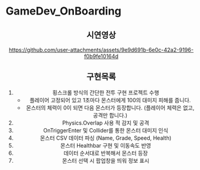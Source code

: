 # GameDev_OnBoarding
 
<div align="center">
  
 
## 시연영상
https://github.com/user-attachments/assets/9e9d691b-6e0c-42a2-9196-f0b9fe10164d

## 구현목록
1. 횡스크롤 방식의 간단한 전투 구현 프로젝트 수행
    - 플레이어 고정되어 있고 1초마다 몬스터에게 100의 대미지 피해를 줍니다.
    - 몬스터의 체력이 0이 되면 다음 몬스터가 등장합니다. (플레이어 체력은 없고, 공격만 합니다.)
2. Physics.Overlap 사용 적 감지 및 공격 
3. OnTriggerEnter 및 Collider를 통한 몬스터 대미지 인식
4. 몬스터 CSV 데이터 파싱 (Name, Grade, Speed, Health)
5. 몬스터 Healthbar 구현 및 이동속도 반영
6. 데이터 순서대로 반복해서 몬스터 등장
7. 몬스터 선택 시 팝업창을 띄워 정보 표시
